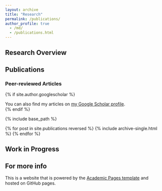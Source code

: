 ```yaml
---
layout: archive
title: "Research"
permalink: /publications/
author_profile: true
  - /md/
  - /publications.html
---
```


## Research Overview

## Publications

### Peer-reviewed Articles

{% if site.author.googlescholar %}
  <div class="wordwrap">You can also find my articles on <a href="{{https://scholar.google.com/citations?user=8xC25vUAAAAJ}}">my Google Scholar profile</a>.</div>
{% endif %}

{% include base_path %}

{% for post in site.publications reversed %}
  {% include archive-single.html %}
{% endfor %}

## Work in Progress

For more info
------
This is a website that is powered by the [Academic Pages template](https://github.com/academicpages/academicpages.github.io) and hosted on GitHub pages.